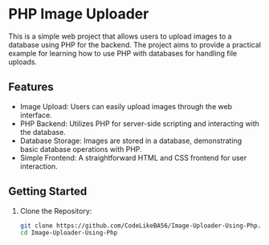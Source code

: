 # PHP Image Uploader

This is a simple web project that allows users to upload images to a database using PHP for the backend. The project aims to provide a practical example for learning how to use PHP with databases for handling file uploads.

## Features

- Image Upload: Users can easily upload images through the web interface.
- PHP Backend: Utilizes PHP for server-side scripting and interacting with the database.
- Database Storage: Images are stored in a database, demonstrating basic database operations with PHP.
- Simple Frontend: A straightforward HTML and CSS frontend for user interaction.

## Getting Started
1. Clone the Repository:
   ```bash
   git clone https://github.com/CodeLikeBA56/Image-Uploader-Using-Php.git
   cd Image-Uploader-Using-Php
